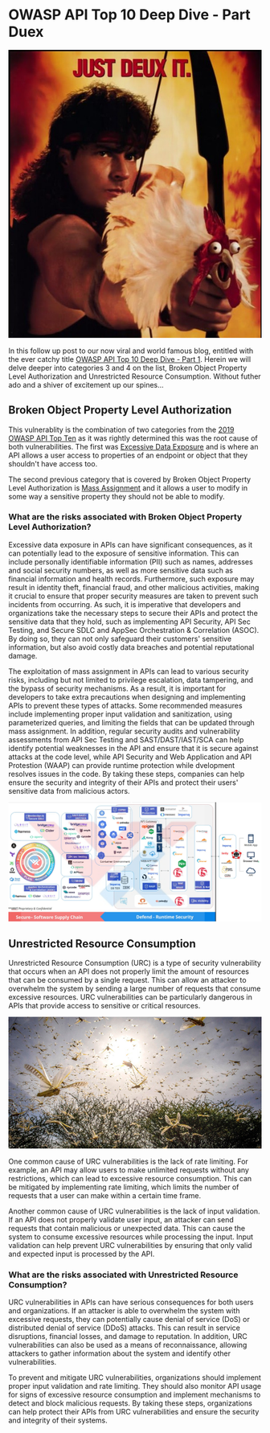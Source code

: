 # **OWASP API Top 10 Deep Dive - Part Duex**

![Just Duex It!](/images/just-duex-it.jpg)

In this follow up post to our now viral and world famous blog, entitled with the ever catchy title [OWASP API Top 10 Deep Dive - Part 1](https://www.wwt.com/blog/owasp-api-top-10-deep-dive-part-1). Herein we will delve deeper into categories 3 and 4 on the list, Broken Object Property Level Authorization and Unrestricted Resource Consumption. Without futher ado and a shiver of excitement up our spines...

## **Broken Object Property Level Authorization**

This vulnerablity is the combination of two categories from the [2019 OWASP API Top Ten](https://owasp.org/API-Security/editions/2019/en/0x00-header/) as it was rightly determined this was the root cause of both vulnerabilities. The first was [Excessive Data Exposure](https://owasp.org/API-Security/editions/2019/en/0xa3-excessive-data-exposure/) and is where an API allows a user access to properties of an endpoint or object that they shouldn't have access too. 

The second previous category that is covered by Broken Object Property Level Authorization is [Mass Assignment](https://owasp.org/API-Security/editions/2019/en/0xa6-mass-assignment/) and it allows a user to modify in some way a sensitive property they should not be able to modify. 

### **What are the risks associated with Broken Object Property Level Authorization?**

Excessive data exposure in APIs can have significant consequences, as it can potentially lead to the exposure of sensitive information. This can include personally identifiable information (PII) such as names, addresses and social security numbers, as well as more sensitive data such as financial information and health records. Furthermore, such exposure may result in identity theft, financial fraud, and other malicious activities, making it crucial to ensure that proper security measures are taken to prevent such incidents from occurring. As such, it is imperative that developers and organizations take the necessary steps to secure their APIs and protect the sensitive data that they hold, such as implementing API Security, API Sec Testing, and Secure SDLC and AppSec Orchestration & Correlation (ASOC). By doing so, they can not only safeguard their customers' sensitive information, but also avoid costly data breaches and potential reputational damage.

The exploitation of mass assignment in APIs can lead to various security risks, including but not limited to privilege escalation, data tampering, and the bypass of security mechanisms. As a result, it is important for developers to take extra precautions when designing and implementing APIs to prevent these types of attacks. Some recommended measures include implementing proper input validation and sanitization, using parameterized queries, and limiting the fields that can be updated through mass assignment. In addition, regular security audits and vulnerability assessments from API Sec Testing and SAST/DAST/IAST/SCA can help identify potential weaknesses in the API and ensure that it is secure against attacks at the code level, while API Security and Web Application and API Protestion (WAAP) can provide runtime protection while dvelopment resolves issues in the code. By taking these steps, companies can help ensure the security and integrity of their APIs and protect their users' sensitive data from malicious actors.

![Secure/Defend](/images/secure-defend.jpg)

## **Unrestricted Resource Consumption**

Unrestricted Resource Consumption (URC) is a type of security vulnerability that occurs when an API does not properly limit the amount of resources that can be consumed by a single request. This can allow an attacker to overwhelm the system by sending a large number of requests that consume excessive resources. URC vulnerabilities can be particularly dangerous in APIs that provide access to sensitive or critical resources.

![Swarm Credit: FAO/Sven Torfinn](/images/swarm.jpg)

One common cause of URC vulnerabilities is the lack of rate limiting. For example, an API may allow users to make unlimited requests without any restrictions, which can lead to excessive resource consumption. This can be mitigated by implementing rate limiting, which limits the number of requests that a user can make within a certain time frame.

Another common cause of URC vulnerabilities is the lack of input validation. If an API does not properly validate user input, an attacker can send requests that contain malicious or unexpected data. This can cause the system to consume excessive resources while processing the input. Input validation can help prevent URC vulnerabilities by ensuring that only valid and expected input is processed by the API.

### **What are the risks associated with Unrestricted Resource Consumption?**

URC vulnerabilities in APIs can have serious consequences for both users and organizations. If an attacker is able to overwhelm the system with excessive requests, they can potentially cause denial of service (DoS) or distributed denial of service (DDoS) attacks. This can result in service disruptions, financial losses, and damage to reputation. In addition, URC vulnerabilities can also be used as a means of reconnaissance, allowing attackers to gather information about the system and identify other vulnerabilities.

To prevent and mitigate URC vulnerabilities, organizations should implement proper input validation and rate limiting. They should also monitor API usage for signs of excessive resource consumption and implement mechanisms to detect and block malicious requests. By taking these steps, organizations can help protect their APIs from URC vulnerabilities and ensure the security and integrity of their systems.
